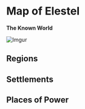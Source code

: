 <!-- TITLE: Elestel -->
<!-- SUBTITLE: The World & its Environs -->

# Map of Elestel
**The Known World**

![Imgur](https://i.imgur.com/wlyfEDU.jpg)


## Regions
## Settlements
## Places of Power


